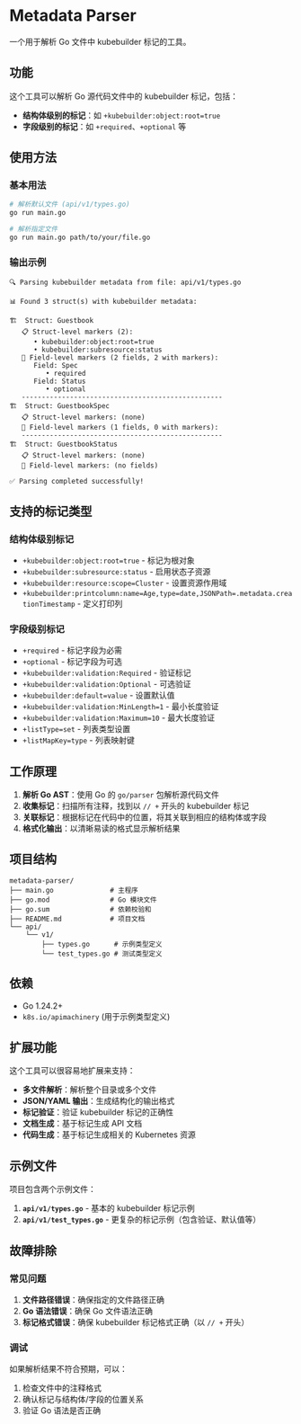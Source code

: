 # Metadata Parser

一个用于解析 Go 文件中 kubebuilder 标记的工具。

## 功能

这个工具可以解析 Go 源代码文件中的 kubebuilder 标记，包括：

- **结构体级别的标记**：如 `+kubebuilder:object:root=true`
- **字段级别的标记**：如 `+required`、`+optional` 等

## 使用方法

### 基本用法
```bash
# 解析默认文件 (api/v1/types.go)
go run main.go

# 解析指定文件
go run main.go path/to/your/file.go
```

### 输出示例

```
🔍 Parsing kubebuilder metadata from file: api/v1/types.go

📊 Found 3 struct(s) with kubebuilder metadata:

🏗️  Struct: Guestbook
   📋 Struct-level markers (2):
      • kubebuilder:object:root=true
      • kubebuilder:subresource:status
   🔧 Field-level markers (2 fields, 2 with markers):
      Field: Spec
         • required
      Field: Status
         • optional
   --------------------------------------------------
🏗️  Struct: GuestbookSpec
   📋 Struct-level markers: (none)
   🔧 Field-level markers (1 fields, 0 with markers):
   --------------------------------------------------
🏗️  Struct: GuestbookStatus
   📋 Struct-level markers: (none)
   🔧 Field-level markers: (no fields)

✅ Parsing completed successfully!
```

## 支持的标记类型

### 结构体级别标记
- `+kubebuilder:object:root=true` - 标记为根对象
- `+kubebuilder:subresource:status` - 启用状态子资源
- `+kubebuilder:resource:scope=Cluster` - 设置资源作用域
- `+kubebuilder:printcolumn:name=Age,type=date,JSONPath=.metadata.creationTimestamp` - 定义打印列

### 字段级别标记
- `+required` - 标记字段为必需
- `+optional` - 标记字段为可选
- `+kubebuilder:validation:Required` - 验证标记
- `+kubebuilder:validation:Optional` - 可选验证
- `+kubebuilder:default=value` - 设置默认值
- `+kubebuilder:validation:MinLength=1` - 最小长度验证
- `+kubebuilder:validation:Maximum=10` - 最大长度验证
- `+listType=set` - 列表类型设置
- `+listMapKey=type` - 列表映射键

## 工作原理

1. **解析 Go AST**：使用 Go 的 `go/parser` 包解析源代码文件
2. **收集标记**：扫描所有注释，找到以 `// +` 开头的 kubebuilder 标记
3. **关联标记**：根据标记在代码中的位置，将其关联到相应的结构体或字段
4. **格式化输出**：以清晰易读的格式显示解析结果

## 项目结构

```
metadata-parser/
├── main.go              # 主程序
├── go.mod               # Go 模块文件
├── go.sum               # 依赖校验和
├── README.md            # 项目文档
└── api/
    └── v1/
        ├── types.go      # 示例类型定义
        └── test_types.go # 测试类型定义
```

## 依赖

- Go 1.24.2+
- `k8s.io/apimachinery` (用于示例类型定义)

## 扩展功能

这个工具可以很容易地扩展来支持：

- **多文件解析**：解析整个目录或多个文件
- **JSON/YAML 输出**：生成结构化的输出格式
- **标记验证**：验证 kubebuilder 标记的正确性
- **文档生成**：基于标记生成 API 文档
- **代码生成**：基于标记生成相关的 Kubernetes 资源

## 示例文件

项目包含两个示例文件：

1. **`api/v1/types.go`** - 基本的 kubebuilder 标记示例
2. **`api/v1/test_types.go`** - 更复杂的标记示例（包含验证、默认值等）

## 故障排除

### 常见问题

1. **文件路径错误**：确保指定的文件路径正确
2. **Go 语法错误**：确保 Go 文件语法正确
3. **标记格式错误**：确保 kubebuilder 标记格式正确（以 `// +` 开头）

### 调试

如果解析结果不符合预期，可以：

1. 检查文件中的注释格式
2. 确认标记与结构体/字段的位置关系
3. 验证 Go 语法是否正确 